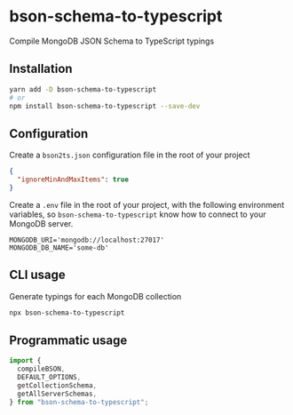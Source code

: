 # bson-schema-to-typescript

Compile MongoDB JSON Schema to TypeScript typings

## Installation

```sh
yarn add -D bson-schema-to-typescript
# or
npm install bson-schema-to-typescript --save-dev
```

## Configuration

Create a `bson2ts.json` configuration file in the root of your project

```json
{
  "ignoreMinAndMaxItems": true
}
```

Create a `.env` file in the root of your project, with the following environment
variables, so `bson-schema-to-typescript` know how to connect to your MongoDB
server.

```
MONGODB_URI='mongodb://localhost:27017'
MONGODB_DB_NAME='some-db'
```

## CLI usage

Generate typings for each MongoDB collection

```sh
npx bson-schema-to-typescript
```

## Programmatic usage

```ts
import {
  compileBSON,
  DEFAULT_OPTIONS,
  getCollectionSchema,
  getAllServerSchemas,
} from "bson-schema-to-typescript";
```
